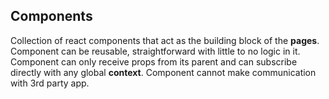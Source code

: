 ## Components

Collection of react components that act as the building block of the **pages**.
Component can be reusable, straightforward with little to no logic in it.
Component can only receive props from its parent and can subscribe directly with any global **context**.
Component cannot make communication with 3rd party app.